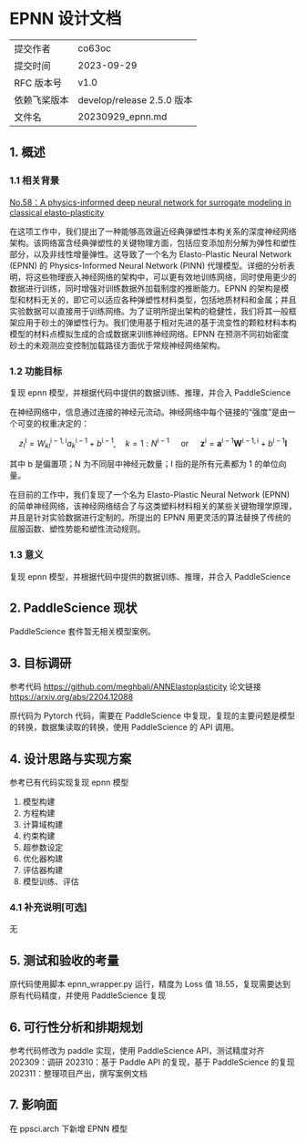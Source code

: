 # EPNN 设计文档

|              |                            |
| ------------ | -------------------------- |
| 提交作者     | co63oc                     |
| 提交时间     | 2023-09-29                 |
| RFC 版本号   | v1.0                       |
| 依赖飞桨版本 | develop/release 2.5.0 版本 |
| 文件名       | 20230929_epnn.md           |

## 1. 概述

### 1.1 相关背景

[No.58：A physics-informed deep neural network for surrogate modeling in classical elasto-plasticity](https://github.com/PaddlePaddle/community/blob/master/hackathon/hackathon_5th/%E3%80%90PaddlePaddle%20Hackathon%205th%E3%80%91%E5%BC%80%E6%BA%90%E8%B4%A1%E7%8C%AE%E4%B8%AA%E4%BA%BA%E6%8C%91%E6%88%98%E8%B5%9B%E7%A7%91%E5%AD%A6%E8%AE%A1%E7%AE%97%E4%BB%BB%E5%8A%A1%E5%90%88%E9%9B%86.md#no58a-physics-informed-deep-neural-network-for-surrogate-modeling-in-classical-elasto-plasticity)

在这项工作中，我们提出了一种能够高效逼近经典弹塑性本构关系的深度神经网络架构。该网络富含经典弹塑性的关键物理方面，包括应变添加剂分解为弹性和塑性部分，以及非线性增量弹性。这导致了一个名为 Elasto-Plastic Neural Network (EPNN) 的 Physics-Informed Neural Network (PINN) 代理模型。详细的分析表明，将这些物理嵌入神经网络的架构中，可以更有效地训练网络，同时使用更少的数据进行训练，同时增强对训练数据外加载制度的推断能力。EPNN 的架构是模型和材料无关的，即它可以适应各种弹塑性材料类型，包括地质材料和金属；并且实验数据可以直接用于训练网络。为了证明所提出架构的稳健性，我们将其一般框架应用于砂土的弹塑性行为。我们使用基于相对先进的基于流变性的颗粒材料本构模型的材料点模拟生成的合成数据来训练神经网络。EPNN 在预测不同初始密度砂土的未观测应变控制加载路径方面优于常规神经网络架构。

### 1.2 功能目标

复现 epnn 模型，并根据代码中提供的数据训练、推理，并合入 PaddleScience

在神经网络中，信息通过连接的神经元流动。神经网络中每个链接的“强度”是由一个可变的权重决定的：

$$
z_l^{\mathrm{i}}=W_{k l}^{\mathrm{i}-1, \mathrm{i}} a_k^{\mathrm{i}-1}+b^{\mathrm{i}-1}, \quad k=1: N^{\mathrm{i}-1} \quad \text { or } \quad \mathbf{z}^{\mathrm{i}}=\mathbf{a}^{\mathrm{i}-1} \mathbf{W}^{\mathrm{i}-1, \mathrm{i}}+b^{\mathrm{i}-1} \mathbf{I}
$$

其中 b 是偏置项；N 为不同层中神经元数量；I 指的是所有元素都为 1 的单位向量。

在目前的工作中，我们复现了一个名为 Elasto-Plastic Neural Network (EPNN) 的简单神经网络，该神经网络结合了与这类塑料材料相关的某些关键物理学原理，并且是针对实验数据进行定制的。所提出的 EPNN 用更灵活的算法替换了传统的屈服函数、塑性势能和塑性流动规则。

### 1.3 意义

复现 epnn 模型，并根据代码中提供的数据训练、推理，并合入 PaddleScience

## 2. PaddleScience 现状

PaddleScience 套件暂无相关模型案例。

## 3. 目标调研

参考代码 <https://github.com/meghbali/ANNElastoplasticity>
论文链接 <https://arxiv.org/abs/2204.12088>

原代码为 Pytorch 代码，需要在 PaddleScience 中复现，复现的主要问题是模型的转换，数据集读取的转换，使用 PaddleScience 的 API 调用。

## 4. 设计思路与实现方案

参考已有代码实现复现 epnn 模型

1. 模型构建
2. 方程构建
3. 计算域构建
4. 约束构建
5. 超参数设定
6. 优化器构建
7. 评估器构建
8. 模型训练、评估

### 4.1 补充说明[可选]

无

## 5. 测试和验收的考量

原代码使用脚本 epnn_wrapper.py 运行，精度为 Loss 值 18.55，复现需要达到原有代码精度，并使用 PaddleScience 复现

## 6. 可行性分析和排期规划

参考代码修改为 paddle 实现，使用 PaddleScience API，测试精度对齐
202309：调研
202310：基于 Paddle API 的复现，基于 PaddleScience 的复现
202311：整理项目产出，撰写案例文档

## 7. 影响面

在 ppsci.arch 下新增 EPNN 模型
